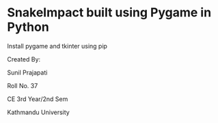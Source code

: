 # SnakeImpact built using Pygame in Python

Install pygame and tkinter using pip

Created By:

Sunil Prajapati

Roll No. 37

CE 3rd Year/2nd Sem

Kathmandu University